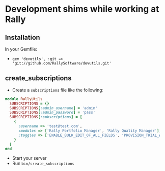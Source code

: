 # Development shims while working at Rally

## Installation
In your Gemfile:

* `gem 'devutils', :git => 'git://github.com/RallySoftware/devutils.git'`

## create_subscriptions
* Create a `subscriptions` file like the following:

```ruby
module RallyUtils
  SUBSCRIPTIONS = {}
  SUBSCRIPTIONS[:admin_username] = 'admin'
  SUBSCRIPTIONS[:admin_password] = 'pass'
  SUBSCRIPTIONS[:subscriptions] = [
    {
      :username => 'test@test.com',
      :modules => ['Rally Portfolio Manager', 'Rally Quality Manager'],
      :toggles => ['ENABLE_BULK_EDIT_OF_ALL_FIELDS', 'PROVISION_TRIAL_AND_COMMUNITY_IN_PROD']
    }
  ]
end
```
* Start your server
* Run `bin/create_subscriptions`

